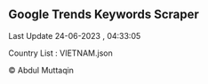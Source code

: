 

## Google Trends Keywords Scraper 
 
Last Update 24-06-2023 , 04:33:05

Country List :
VIETNAM.json



© Abdul Muttaqin 

